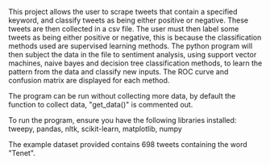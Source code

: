 This project allows the user to scrape tweets that contain a specified keyword, and classify tweets as being either positive or negative.
These tweets are then collected in a csv file.
The user must then label some tweets as being either positive or negative, this is because the classification methods used are supervised learning methods.
The python program will then subject the data in the file to sentiment analysis, using support vector machines, naive bayes and 
decision tree classification methods, to learn the pattern from the data and classify new inputs.
The ROC curve and confusion matrix are displayed for each method.

The program can be run without collecting more data, by default the function to collect data, "get_data()" is commented out.

To run the program, ensure you have the following libraries installed:
tweepy, pandas, nltk, scikit-learn, matplotlib, numpy

The example dataset provided contains 698 tweets containing the word "Tenet". 

